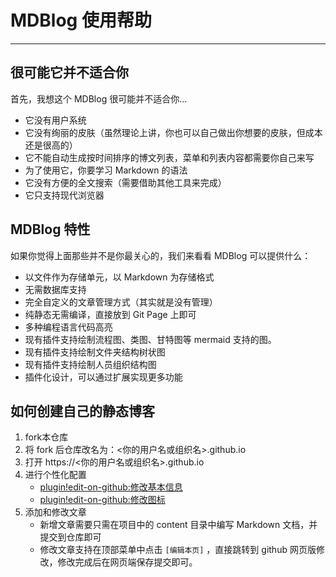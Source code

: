 # MDBlog 使用帮助

---

## 很可能它并不适合你

首先，我想这个 MDBlog 很可能并不适合你...

* 它没有用户系统
* 它没有绚丽的皮肤（虽然理论上讲，你也可以自己做出你想要的皮肤，但成本还是很高的）
* 它不能自动生成按时间排序的博文列表，菜单和列表内容都需要你自己来写
* 为了使用它，你要学习 Markdown 的语法
* 它没有方便的全文搜索（需要借助其他工具来完成）
* 它只支持现代浏览器

## MDBlog 特性

如果你觉得上面那些并不是你最关心的，我们来看看 MDBlog 可以提供什么：

* 以文件作为存储单元，以 Markdown 为存储格式
* 无需数据库支持
* 完全自定义的文章管理方式（其实就是没有管理）
* 纯静态无需编译，直接放到 Git Page 上即可
* 多种编程语言代码高亮
* 现有插件支持绘制流程图、类图、甘特图等 mermaid 支持的图。
* 现有插件支持绘制文件夹结构树状图
* 现有插件支持绘制人员组织结构图
* 插件化设计，可以通过扩展实现更多功能

## 如何创建自己的静态博客

1. fork本仓库
2. 将 fork 后仓库改名为：<你的用户名或组织名>.github.io
3. 打开 https://<你的用户名或组织名>.github.io
4. 进行个性化配置
    * [plugin!edit-on-github:修改基本信息](:/config.json)
    * [plugin!edit-on-github:修改图标](:/favicon.ico)
5. 添加和修改文章
    * 新增文章需要只需在项目中的 content 目录中编写 Markdown 文档，并提交到仓库即可
    * 修改文章支持在顶部菜单中点击 ``[编辑本页]`` ，直接跳转到 github 网页版修改，修改完成后在网页端保存提交即可。
